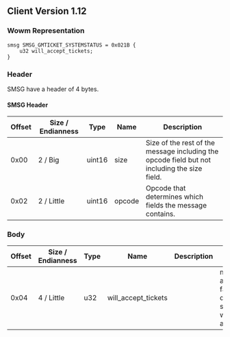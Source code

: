 ## Client Version 1.12

### Wowm Representation
```rust,ignore
smsg SMSG_GMTICKET_SYSTEMSTATUS = 0x021B {
    u32 will_accept_tickets;
}
```
### Header

SMSG have a header of 4 bytes.

#### SMSG Header

| Offset | Size / Endianness | Type   | Name   | Description |
| ------ | ----------------- | ------ | ------ | ----------- |
| 0x00   | 2 / Big           | uint16 | size   | Size of the rest of the message including the opcode field but not including the size field.|
| 0x02   | 2 / Little        | uint16 | opcode | Opcode that determines which fields the message contains.|

### Body

| Offset | Size / Endianness | Type | Name | Description | Comment |
| ------ | ----------------- | ---- | ---- | ----------- | ------- |
| 0x04 | 4 / Little | u32 | will_accept_tickets |  | mangoszero/cmangos/vmangos all only send 1 for true and 0 for false. vmangos: Note: This only disables the ticket UI at client side and is not fully reliable are we sure this is a uint32? Should ask Zor |

